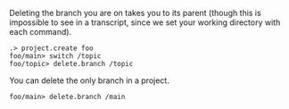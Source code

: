 Deleting the branch you are on takes you to its parent (though this is impossible to see in a transcript, since we set
your working directory with each command).

```ucm
.> project.create foo
foo/main> switch /topic
foo/topic> delete.branch /topic
```

You can delete the only branch in a project.

```ucm
foo/main> delete.branch /main
```
